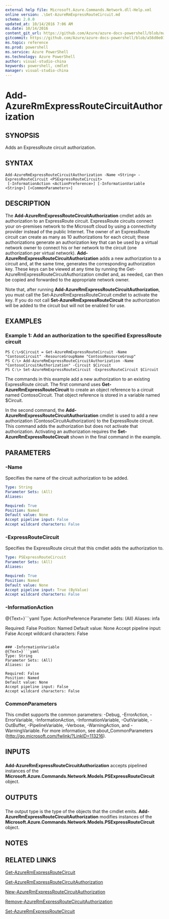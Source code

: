 ```yaml
---
external help file: Microsoft.Azure.Commands.Network.dll-Help.xml
online version: .\Get-AzureRmExpressRouteCircuit.md
schema: 2.0.0
updated_at: 10/14/2016 7:06 AM
ms.date: 10/14/2016
content_git_url: https://github.com/Azure/azure-docs-powershell/blob/master/azureps-cmdlets-docs/ResourceManager/AzureRM.Network/v2.0/CmdletMDs/Add-AzureRmExpressRouteCircuitAuthorization.md
gitcommit: https://github.com/Azure/azure-docs-powershell/blob/a56d0e01e65c2c33aa2af13dd29addc94ead6e88/azureps-cmdlets-docs/ResourceManager/AzureRM.Network/v2.0/CmdletMDs/Add-AzureRmExpressRouteCircuitAuthorization.md
ms.topic: reference
ms.prod: powershell
ms.service: Azure PowerShell
ms.technology: Azure PowerShell
author: visual-studio-china
keywords: powershell, cmdlet
manager: visual-studio-china
---
```


# Add-AzureRmExpressRouteCircuitAuthorization

## SYNOPSIS
Adds an ExpressRoute circuit authorization.

## SYNTAX

```
Add-AzureRmExpressRouteCircuitAuthorization -Name <String> -ExpressRouteCircuit <PSExpressRouteCircuit>
 [-InformationAction <ActionPreference>] [-InformationVariable <String>] [<CommonParameters>]
```

## DESCRIPTION
The **Add-AzureRmExpressRouteCircuitAuthorization** cmdlet adds an authorization to an ExpressRoute circuit.
ExpressRoute circuits connect your on-premises network to the Microsoft cloud by using a connectivity provider instead of the public Internet.
The owner of an ExpressRoute circuit can create as many as 10 authorizations for each circuit; these authorizations generate an authorization key that can be used by a virtual network owner to connect his or her network to the circuit (one authorization per virtual network).
**Add-AzureRmExpressRouteCircuitAuthorization** adds a new authorization to a circuit and, at the same time, generates the corresponding authorization key.
These keys can be viewed at any time by running the Get-AzureRmExpressRouteCircuitAuthorization cmdlet and, as needed, can then be copied and forwarded to the appropriate network owner.

Note that, after running **Add-AzureRmExpressRouteCircuitAuthorization**, you must call the Set-AzureRmExpressRouteCircuit cmdlet to activate the key.
If you do not call **Set-AzureRmExpressRouteCircuit** the authorization will be added to the circuit but will not be enabled for use.

## EXAMPLES

### Example 1: Add an authorization to the specified ExpressRoute circuit
```
PS C:\>$Circuit = Get-AzureRmExpressRouteCircuit -Name "ContosoCircuit" -ResourceGroupName "ContosoResourceGroup"
PS C:\> Add-AzureRmExpressRouteCircuitAuthorization -Name "ContosoCircuitAuthorization" -Circuit $Circuit
PS C:\> Set-AzureRmExpressRouteCircuit -ExpressRouteCircuit $Circuit
```

The commands in this example add a new authorization to an existing ExpressRoute circuit.
The first command uses **Get-AzureRmExpressRouteCircuit** to create an object reference to a circuit named ContosoCircuit.
That object reference is stored in a variable named $Circuit.

In the second command, the **Add-AzureRmExpressRouteCircuitAuthorization** cmdlet is used to add a new authorization (ContosoCircuitAuthorization) to the ExpressRoute circuit.
This command adds the authorization but does not activate that authorization.
Activating an authorization requires the **Set-AzureRmExpressRouteCircuit** shown in the final command in the example.

## PARAMETERS

### -Name
Specifies the name of the circuit authorization to be added.

```yaml
Type: String
Parameter Sets: (All)
Aliases: 

Required: True
Position: Named
Default value: None
Accept pipeline input: False
Accept wildcard characters: False
```

### -ExpressRouteCircuit
Specifies the ExpressRoute circuit that this cmdlet adds the authorization to.

```yaml
Type: PSExpressRouteCircuit
Parameter Sets: (All)
Aliases: 

Required: True
Position: Named
Default value: None
Accept pipeline input: True (ByValue)
Accept wildcard characters: False
```

### -InformationAction
@{Text=}```yaml
Type: ActionPreference
Parameter Sets: (All)
Aliases: infa

Required: False
Position: Named
Default value: None
Accept pipeline input: False
Accept wildcard characters: False
```

### -InformationVariable
@{Text=}```yaml
Type: String
Parameter Sets: (All)
Aliases: iv

Required: False
Position: Named
Default value: None
Accept pipeline input: False
Accept wildcard characters: False
```

### CommonParameters
This cmdlet supports the common parameters: -Debug, -ErrorAction, -ErrorVariable, -InformationAction, -InformationVariable, -OutVariable, -OutBuffer, -PipelineVariable, -Verbose, -WarningAction, and -WarningVariable. For more information, see about_CommonParameters (http://go.microsoft.com/fwlink/?LinkID=113216).

## INPUTS

###  
**Add-AzureRmExpressRouteCircuitAuthorization** accepts pipelined instances of the **Microsoft.Azure.Commands.Network.Models.PSExpressRouteCircuit** object.

## OUTPUTS

###  
The output type is the type of the objects that the cmdlet emits.
**Add-AzureRmExpressRouteCircuitAuthorization** modifies instances of the **Microsoft.Azure.Commands.Network.Models.PSExpressRouteCircuit** object.

## NOTES

## RELATED LINKS

[Get-AzureRmExpressRouteCircuit](.\Get-AzureRmExpressRouteCircuit.md)

[Get-AzureRmExpressRouteCircuitAuthorization](.\Get-AzureRmExpressRouteCircuitAuthorization.md)

[New-AzureRmExpressRouteCircuitAuthorization](.\New-AzureRmExpressRouteCircuitAuthorization.md)

[Remove-AzureRmExpressRouteCircuitAuthorization](.\Remove-AzureRmExpressRouteCircuitAuthorization.md)

[Set-AzureRmExpressRouteCircuit](.\Set-AzureRmExpressRouteCircuit.md)

